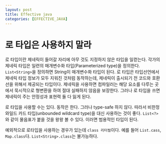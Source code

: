 ```yaml
---
layout: post
title: Effective java
categories: [EFFECTIVE_JAVA]
---
```



# 로 타입은 사용하지 말라

로 타입이란 제네릭이 들어갈 자리에 아무 것도 지정하지 않은 타입을 일컫는다. 각가의 제네릭 타입은 일련의 매개변수화 타입(Parameterized type)을 정의한다.
`List<String>`을 정의하면 String이 매개변수화 타입이 된다. 로 타입은 타입선언에서 제네릭 타입 정보가 모두 지워진 것처럼 동작하는데, 제네릭이 출시되기
전 코드와 호환선을 위해서 제공되는 타입이다.
제네릭을 사용하면 컴파일러는 해당 요소를 다루는 곳에서 묵시적으로 형변환을 하여 절대 실패하지 않음을 보장한다. 그러나 로 타입을 쓰면 제네릭이 주는 안정성과 표현력 둘 다
잃게 된다. 

로 타입을 사용할 수는 있다. 동작은 한다. 그러나 type-safe 하지 않다. 따라서 비한정 와일드 카드 타입(unbounded wildcard type)을 대신 사용하는 것이 좋다.
`List<?>`와 같이 물음표가 붙을 것을 왕왕 볼 수 있다. 이러면 범용적인 타입이 된다.

예외적으로 로타입을 사용하는 경우가 있는데 `class 리터럴`이다. 예를 들어 `List.cass`, `Map.class`다. `List<String>.class`는 불가능하다.



